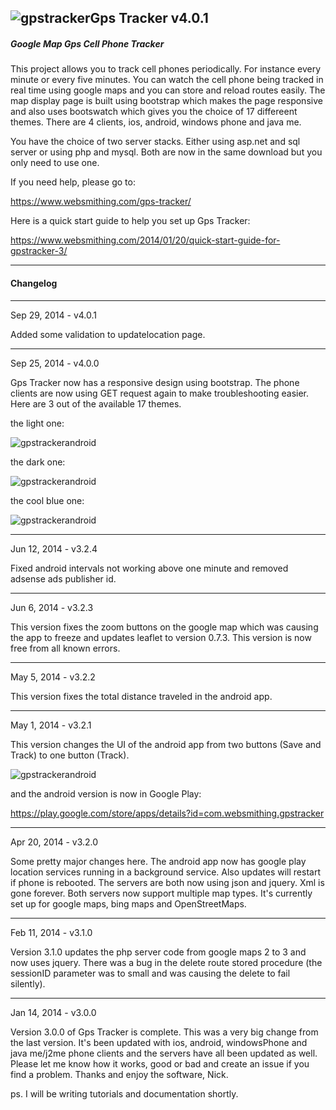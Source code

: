 ![gpstracker](https://raw2.github.com/nickfox/GpsTracker/master/gpstracker_small.png)Gps Tracker v4.0.1
-------------

##### Google Map Gps Cell Phone Tracker

This project allows you to track cell phones periodically. For instance every minute or every five minutes. You can watch the cell phone being tracked in real time using google maps and you can store and reload routes easily. The map display page is built using bootstrap which makes the page responsive and also uses bootswatch which gives you the choice of 17 differeent themes. There are 4 clients, ios, android, windows phone and java me. 

You have the choice of two server stacks. Either using asp.net and sql server or using php and mysql. Both are now in the same download but you only need to use one.

If you need help, please go to:

https://www.websmithing.com/gps-tracker/

Here is a quick start guide to help you set up Gps Tracker:

https://www.websmithing.com/2014/01/20/quick-start-guide-for-gpstracker-3/

*************

#### Changelog

*************

Sep 29, 2014 - v4.0.1

Added some validation to updatelocation page.

*************

Sep 25, 2014 - v4.0.0

Gps Tracker now has a responsive design using bootstrap. The phone clients are now using GET request again to make troubleshooting easier. Here are 3 out of the available 17 themes.

the light one:

![gpstrackerandroid](https://www.websmithing.com/images/gpstracker-light.jpg)

the dark one:

![gpstrackerandroid](https://www.websmithing.com/images/gpstracker-dark.jpg)

the cool blue one:

![gpstrackerandroid](https://www.websmithing.com/images/gpstracker-blue.jpg)

*************

Jun 12, 2014 - v3.2.4

Fixed android intervals not working above one minute and removed adsense ads publisher id.

*************

Jun 6, 2014 - v3.2.3

This version fixes the zoom buttons on the google map which was causing the app to freeze and updates leaflet to version 0.7.3. This version is now free from all known errors.

*************

May 5, 2014 - v3.2.2

This version fixes the total distance traveled in the android app.

*************

May 1, 2014 - v3.2.1

This version changes the UI of the android app from two buttons (Save and Track) to one button (Track).

![gpstrackerandroid](https://raw.githubusercontent.com/nickfox/GpsTracker/master/phoneClients/android/gpstracker3.2.1.png)


and the android version is now in Google Play:


https://play.google.com/store/apps/details?id=com.websmithing.gpstracker

*************

Apr 20, 2014 - v3.2.0

Some pretty major changes here. The android app now has google play location services running in a background service. Also updates will restart if phone is rebooted. The servers are both now using json and jquery. Xml is gone forever. Both servers now support multiple map types. It's currently set up for google maps, bing maps and OpenStreetMaps. 


*************

Feb 11, 2014 - v3.1.0

Version 3.1.0 updates the php server code from google maps 2 to 3 and now uses jquery. There was a bug in the delete route stored procedure (the sessionID parameter was to small and was causing the delete to fail silently). 

*************

Jan 14, 2014 - v3.0.0

Version 3.0.0 of Gps Tracker is complete. This was a very big change from the last version. It's been updated with ios, android, windowsPhone and java me/j2me phone clients and the servers have all been updated as well. Please let me know how it works, good or bad and create an issue if you find a problem. Thanks and enjoy the software, Nick.

ps. I will be writing tutorials and documentation shortly.

